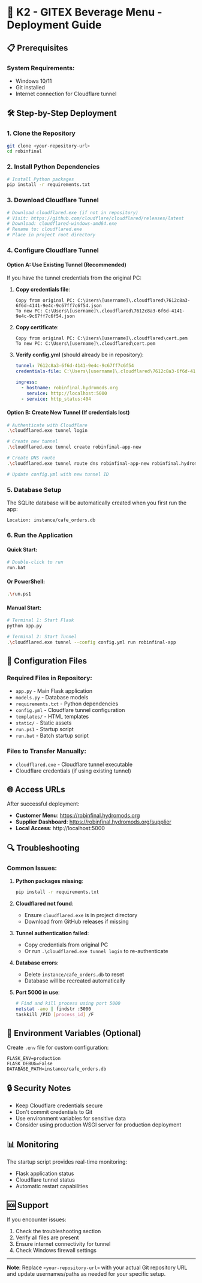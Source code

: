 # 🚀 K2 - GITEX Beverage Menu - Deployment Guide

## 📋 Prerequisites

### System Requirements:
- Windows 10/11
- Git installed
- Internet connection for Cloudflare tunnel

## 🛠️ Step-by-Step Deployment

### 1. Clone the Repository
```bash
git clone <your-repository-url>
cd robinfinal
```

### 2. Install Python Dependencies
```bash
# Install Python packages
pip install -r requirements.txt
```

### 3. Download Cloudflare Tunnel
```bash
# Download cloudflared.exe (if not in repository)
# Visit: https://github.com/cloudflare/cloudflared/releases/latest
# Download: cloudflared-windows-amd64.exe
# Rename to: cloudflared.exe
# Place in project root directory
```

### 4. Configure Cloudflare Tunnel

#### Option A: Use Existing Tunnel (Recommended)
If you have the tunnel credentials from the original PC:

1. **Copy credentials file**:
   ```
   Copy from original PC: C:\Users\[username]\.cloudflared\7612c8a3-6f6d-4141-9e4c-9c67ff7c6f54.json
   To new PC: C:\Users\[username]\.cloudflared\7612c8a3-6f6d-4141-9e4c-9c67ff7c6f54.json
   ```

2. **Copy certificate**:
   ```
   Copy from original PC: C:\Users\[username]\.cloudflared\cert.pem
   To new PC: C:\Users\[username]\.cloudflared\cert.pem
   ```

3. **Verify config.yml** (should already be in repository):
   ```yaml
   tunnel: 7612c8a3-6f6d-4141-9e4c-9c67ff7c6f54
   credentials-file: C:\Users\[username]\.cloudflared\7612c8a3-6f6d-4141-9e4c-9c67ff7c6f54.json
   
   ingress:
     - hostname: robinfinal.hydromods.org
       service: http://localhost:5000
     - service: http_status:404
   ```

#### Option B: Create New Tunnel (If credentials lost)
```bash
# Authenticate with Cloudflare
.\cloudflared.exe tunnel login

# Create new tunnel
.\cloudflared.exe tunnel create robinfinal-app-new

# Create DNS route
.\cloudflared.exe tunnel route dns robinfinal-app-new robinfinal.hydromods.org

# Update config.yml with new tunnel ID
```

### 5. Database Setup
The SQLite database will be automatically created when you first run the app:
```
Location: instance/cafe_orders.db
```

### 6. Run the Application

#### Quick Start:
```bash
# Double-click to run
run.bat
```

#### Or PowerShell:
```bash
.\run.ps1
```

#### Manual Start:
```bash
# Terminal 1: Start Flask
python app.py

# Terminal 2: Start Tunnel
.\cloudflared.exe tunnel --config config.yml run robinfinal-app
```

## 🔧 Configuration Files

### Required Files in Repository:
- `app.py` - Main Flask application
- `models.py` - Database models
- `requirements.txt` - Python dependencies
- `config.yml` - Cloudflare tunnel configuration
- `templates/` - HTML templates
- `static/` - Static assets
- `run.ps1` - Startup script
- `run.bat` - Batch startup script

### Files to Transfer Manually:
- `cloudflared.exe` - Cloudflare tunnel executable
- Cloudflare credentials (if using existing tunnel)

## 🌐 Access URLs

After successful deployment:
- **Customer Menu**: https://robinfinal.hydromods.org
- **Supplier Dashboard**: https://robinfinal.hydromods.org/supplier  
- **Local Access**: http://localhost:5000

## 🔍 Troubleshooting

### Common Issues:

1. **Python packages missing**:
   ```bash
   pip install -r requirements.txt
   ```

2. **Cloudflared not found**:
   - Ensure `cloudflared.exe` is in project directory
   - Download from GitHub releases if missing

3. **Tunnel authentication failed**:
   - Copy credentials from original PC
   - Or run `.\cloudflared.exe tunnel login` to re-authenticate

4. **Database errors**:
   - Delete `instance/cafe_orders.db` to reset
   - Database will be recreated automatically

5. **Port 5000 in use**:
   ```bash
   # Find and kill process using port 5000
   netstat -ano | findstr :5000
   taskkill /PID [process_id] /F
   ```

## 📝 Environment Variables (Optional)

Create `.env` file for custom configuration:
```env
FLASK_ENV=production
FLASK_DEBUG=False
DATABASE_PATH=instance/cafe_orders.db
```

## 🔒 Security Notes

- Keep Cloudflare credentials secure
- Don't commit credentials to Git
- Use environment variables for sensitive data
- Consider using production WSGI server for production deployment

## 📊 Monitoring

The startup script provides real-time monitoring:
- Flask application status
- Cloudflare tunnel status
- Automatic restart capabilities

## 🆘 Support

If you encounter issues:
1. Check the troubleshooting section
2. Verify all files are present
3. Ensure internet connectivity for tunnel
4. Check Windows firewall settings

---

**Note**: Replace `<your-repository-url>` with your actual Git repository URL and update usernames/paths as needed for your specific setup.
